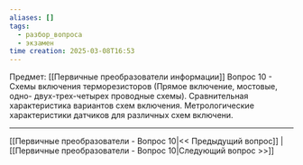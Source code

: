 ```yaml
---
aliases: []
tags:
  - разбор_вопроса
  - экзамен
time creation: 2025-03-08T16:53
---
```

Предмет: [[Первичные преобразователи информации]]
Вопрос 10 - Схемы включения терморезисторов (Прямое включение, мостовые, одно- двух-трех-четырех проводные схемы). Сравнительная характеристика вариантов схем включения. Метрологические характеристики датчиков для различных схем включени.

---
[[Первичные преобразователи - Вопрос 10|<< Предыдущий вопрос]] | [[Первичные преобразователи - Вопрос 10|Следующий вопрос >>]]
